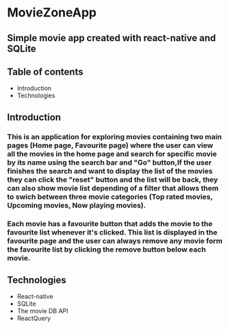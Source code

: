 # MovieZoneApp
## Simple movie app created with react-native and SQLite

## Table of contents
* Introduction
* Technologies

## Introduction
### This is an application for exploring movies containing two main pages (Home page, Favourite page) where the user can view all the movies in the home page and search for specific movie by its name using the search bar and "Go" button,If the user finishes the search and want to display the list of the movies they can click the "reset" button and the list will be back, they can also show movie list depending of a filter that allows them to swich between three movie categories (Top rated movies, Upcoming movies, Now playing movies).
### Each movie has a favourite button that adds the movie to the favourite list whenever it's clicked. This list is displayed in the favourite page and the user can always remove any movie form the favourite list by clicking the remove button below each movie.

## Technologies
- React-native
- SQLite
- The movie DB API
- ReactQuery
